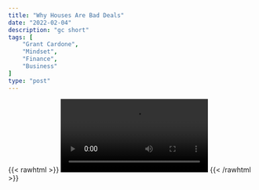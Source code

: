 ```yaml
---
title: "Why Houses Are Bad Deals"
date: "2022-02-04"
description: "gc short"
tags: [
    "Grant Cardone",
    "Mindset",
    "Finance",
    "Business"
]
type: "post"
---
```

{{< rawhtml >}}
    <video width="auto" height="auto" controls>
        <source src="https://clips.dev00ps.com/Grant%20Cardone/Don39t%20buy%20where%20you%20live%20shorts.mp4" type="video/mp4"> 
    </video>
{{< /rawhtml >}}